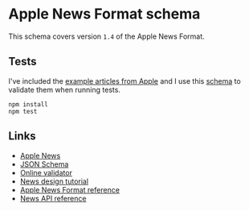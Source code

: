 # Apple News Format schema

This schema covers version `1.4` of the Apple News Format.

## Tests

I've included the [example articles from Apple](https://developer.apple.com/news-publisher/download/Apple-News-Example-Articles.zip) and I use this [schema](docs/schema.json) to validate them when running tests.

```shell
npm install
npm test
```

## Links

- [Apple News](http://www.apple.com/news/)
- [JSON Schema](http://json-schema.org/)
- [Online validator](http://www.jsonschemavalidator.net/)
- [News design tutorial](https://developer.apple.com/library/content/documentation/General/Conceptual/News_Design_Tutorial/)
- [Apple News Format reference](https://developer.apple.com/library/content/documentation/General/Conceptual/Apple_News_Format_Ref/)
- [News API reference](https://developer.apple.com/library/content/documentation/General/Conceptual/News_API_Ref/)

